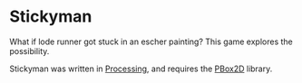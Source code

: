 # Stickyman
What if lode runner got stuck in an escher painting? This game explores the possibility.

Stickyman was written in [Processing](http://processing.org/), and requires the [PBox2D](https://github.com/shiffman/PBox2D) library.
